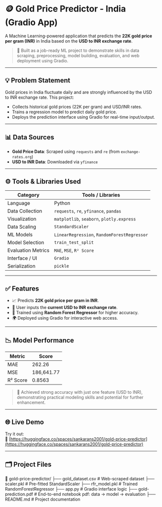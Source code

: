 # 🪙 Gold Price Predictor - India (Gradio App)

A Machine Learning-powered application that predicts the **22K gold price per gram (INR)** in India based on the **USD to INR exchange rate**.

> 🚀 Built as a job-ready ML project to demonstrate skills in data scraping, preprocessing, model building, evaluation, and web deployment using Gradio.

---

## 💡 Problem Statement

Gold prices in India fluctuate daily and are strongly influenced by the USD to INR exchange rate. This project:
- Collects historical gold prices (22K per gram) and USD/INR rates.
- Trains a regression model to predict daily gold price.
- Deploys the prediction interface using Gradio for real-time input/output.

---

## 📊 Data Sources

- **Gold Price Data**: Scraped using `requests` and `re` (from `exchange-rates.org`)
- **USD to INR Data**: Downloaded via `yfinance`

---

## ⚙️ Tools & Libraries Used

| Category             | Tools / Libraries                          |
|----------------------|--------------------------------------------|
| Language             | Python                                     |
| Data Collection      | `requests`, `re`, `yfinance`, `pandas`     |
| Visualization        | `matplotlib`, `seaborn`, `plotly.express`  |
| Data Scaling         | `StandardScaler`                           |
| ML Models            | `LinearRegression`, `RandomForestRegressor`|
| Model Selection      | `train_test_split`                         |
| Evaluation Metrics   | `MAE`, `MSE`, `R² Score`                   |
| Interface / UI       | `Gradio`                                   |
| Serialization        | `pickle`                                   |

---

## ✅ Features

- 📈 Predicts **22K gold price per gram in INR**.
- 🏦 User inputs the **current USD to INR exchange rate**.
- 🧠 Trained using **Random Forest Regressor** for higher accuracy.
- 🌍 Deployed using Gradio for interactive web access.

---

## 📉 Model Performance

| Metric     | Score     |
|------------|-----------|
| MAE        | 262.26    |
| MSE        | 186,641.77|
| R² Score   | 0.8563    |

> 🎯 Achieved strong accuracy with just one feature (USD to INR), demonstrating practical modeling skills and potential for further enhancement.

---

## 🌐 Live Demo

Try it out:  
🔗 [https://huggingface.co/spaces/sankarans2001/gold-price-predictor](https://huggingface.co/spaces/sankarans2001/gold-price-predictor)

---

## 🗂 Project Files
📁 gold-price-predictor/
├── gold_dataset.csv # Web-scraped dataset
├── scaler.pkl # Pre-fitted StandardScaler
├── rfr_model.pkl # Trained RandomForestRegressor
├── app.py # Gradio interface logic
├── gold-prediction.pdf # End-to-end notebook pdf: data → model → evaluation
├── README.md # Project documentation
